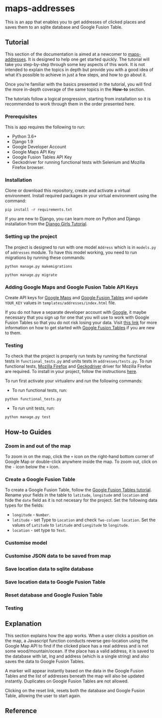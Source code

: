 # maps-addresses
This is an app that enables you to get addresses of clicked places and saves
them to an sqlite database and Google Fusion Table.

## Tutorial
This section of the documentation is aimed at a newcomer to [maps-addresses](https://github.com/amakarudze/sherpany-task).
It is designed to help one get started quickly. The tutorial will take you step-by-step through some key aspects of
this work. It is not intended to explain the topics in depth but provide you with a good idea of what it’s possible
to achieve in just a few steps, and how to go about it.

Once you’re familiar with the basics presented in the tutorial, you will find the more in-depth coverage of the
same topics in the **How-to** section.

The tutorials follow a logical progression, starting from installation so it is recommended to work through them in
the order presented here.

### Prerequisites
This is app requires the following to run:
 - Python 3.6+
 - Django 1.9
 - Google Developer Account
 - Google Maps API Key
 - Google Fusion Tables API Key
 - Geckodriver for running functional tests with Selenium and Mozilla Firefox browser.

### Installation
Clone or download this repository, create and activate a virtual environment. Install required packages
in your virtual environment using the command:

 `pip install -r requirements.txt`

If you are new to Django, you can learn  more on Python and Django installation from the
  [Django Girls Tutorial](https://tutorial.djangogirls.org/en/installation/).

### Setting up the project
The project is designed to run with one model `Address` which is in `models.py` of `addresses` module. To have this
 model working, you need to run migrations by running these commands:

 `python manage.py makemigrations`

 `python manage.py migrate`

### Adding Google Maps and Google Fusion Table API Keys
Create API keys for [Google Maps](https://developers.google.com/maps/documentation/javascript/get-api-key) and
[Google Fusion Tables](https://developers.google.com/fusiontables/docs/v1/using#APIKey) and update
`YOUR_KEY` values in `templates/addresses/index.html` file.

If you do not have a separate developer account with [Google](https://mail.google.com), it maybe necessary that
you sign up for one that you will use to work with Google Fusion Tables so that you do not risk losing your data.
Visit [this link](https://support.google.com/fusiontables/answer/184641?hl=en) for more information on how to get started with
[Google Fusion Tables](https://support.google.com/fusiontables/answer/184641?hl=en) if you are new to them.

### Testing
To check that the project is properly run tests by running the functional tests in `functional_tests.py` and units tests
in `addresses/tests.py`. To run functional tests, [Mozilla Firefox](https://www.mozilla.org/firefox/) and
[Geckodriver](https://github.com/mozilla/geckodriver/releases) driver for Mozilla Firefox are required.
To install in your project, follow the instructions
[here](https://www.obeythetestinggoat.com/book/pre-requisite-installations.html#_installing_django_and_selenium).

To run first activate your virtualenv and run the following commands:

- To run functional tests, run:

`python functional_tests.py`

- To run unit tests, run:

`python manage.py test`


## How-to Guides
### Zoom in and out of the map
To zoom in on the map, click the `+` icon on the right-hand  bottom corner of Google Map or double-click anywhere
inside the map. To zoom out, click on the `-` icon below the `+` icon.

### Create a Google Fusion Table
To create a Google Fusion Table, follow the [Google Fusion Tables tutorial](https://support.google.com/fusiontables/answer/184641?hl=en). Rename your fields in the table to `latitude`,
 `longitude` and `location` and hide the `date` field as it is not necesary for the project. Set the following
 data types for the fields:
 - `longitude` - `Number`.
 - `latitude` -  set Type to `Location` and check `Two-column location`. Set the values of `Latitude` to `latitude`
 and `Longitude` to `longitude`.
 - `location` - set type to `Text`.

### Customise model

### Customise JSON data to be saved from map

### Save location data to sqlite database

### Save location data to Google Fusion Table

### Reset database and Google Fusion Table

### Testing

## Explanation
This section explains how the app works. When a user clicks a position on the map, a Javascript function conducts
reverse geo-location using the Google Map API to find if the clicked place has a real address and is not some
wood/mountain/ocean. If the place has a valid address, it is saved to the database with lat, lng and address
(which is a single string) and also saves the data to Google Fusion Tables.

A marker will appear instantly based on the data in the Google Fusion Tables and the list of addresses beneath the
map will also be updated instantly. Duplicates on Google Fusion Tables are not allowed.

Clicking on the reset link, resets both the database and Google Fusion Table, allowing the user to start again.

## Reference

